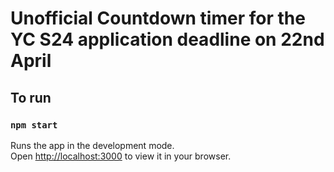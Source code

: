 # Unofficial Countdown timer for the YC S24 application deadline on 22nd April

## To run

### `npm start`

Runs the app in the development mode.\
Open [http://localhost:3000](http://localhost:3000) to view it in your browser.
